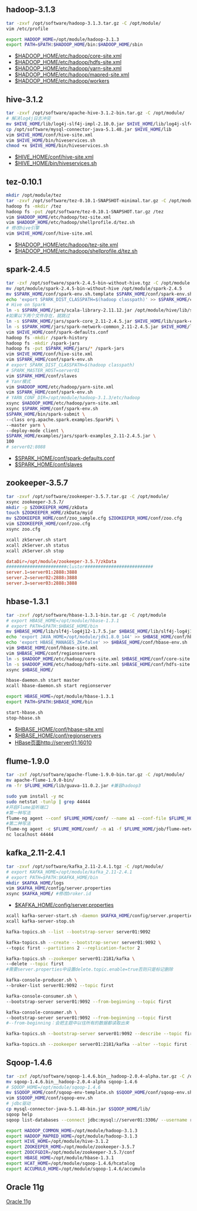 ## hadoop-3.1.3

```bash
tar -zxvf /opt/software/hadoop-3.1.3.tar.gz -C /opt/module/
vim /etc/profile
```
```sh
export HADOOP_HOME=/opt/module/hadoop-3.1.3
export PATH=$PATH:$HADOOP_HOME/bin:$HADOOP_HOME/sbin
```

 * [$HADOOP_HOME/etc/hadoop/core-site.xml](../code/env_build_new/core-site.xml)
 * [$HADOOP_HOME/etc/hadoop/hdfs-site.xml](../code/env_build_new/hdfs-site.xml)
 * [$HADOOP_HOME/etc/hadoop/yarn-site.xml](../code/env_build_new/yarn-site.xml)
 * [$HADOOP_HOME/etc/hadoop/mapred-site.xml](../code/env_build_new/mapred-site.xml)
 * [$HADOOP_HOME/etc/hadoop/workers](../code/env_build_new/workers)

## hive-3.1.2

```bash
tar -zxvf /opt/software/apache-hive-3.1.2-bin.tar.gz -C /opt/module/
# 解决log4j日志冲突
mv $HIVE_HOME/lib/log4j-slf4j-impl-2.10.0.jar $HIVE_HOME/lib/log4j-slf4j-impl-2.10.0.bak
cp /opt/software/mysql-connector-java-5.1.48.jar $HIVE_HOME/lib
vim $HIVE_HOME/conf/hive-site.xml
vim $HIVE_HOME/bin/hiveservices.sh
chmod +x $HIVE_HOME/bin/hiveservices.sh
```

 * [$HIVE_HOME/conf/hive-site.xml](../code/env_build_new/hive-site.xml)
 * [$HIVE_HOME/bin/hiveservices.sh](../code/env_build_new/hiveservices.sh)

## tez-0.10.1

```bash
mkdir /opt/module/tez
tar -zxvf /opt/software/tez-0.10.1-SNAPSHOT-minimal.tar.gz -C /opt/module/tez
hadoop fs -mkdir /tez
hadoop fs -put /opt/software/tez-0.10.1-SNAPSHOT.tar.gz /tez
vim $HADOOP_HOME/etc/hadoop/tez-site.xml
vim $HADOOP_HOME/etc/hadoop/shellprofile.d/tez.sh
# 修改hive引擎
vim $HIVE_HOME/conf/hive-site.xml 
```

 * [$HADOOP_HOME/etc/hadoop/tez-site.xml](../code/env_build_new/tez-site.xml)
 * [$HADOOP_HOME/etc/hadoop/shellprofile.d/tez.sh](../code/env_build_new/tez.sh)

## spark-2.4.5

```bash
tar -zxf /opt/software/spark-2.4.5-bin-without-hive.tgz -C /opt/module
mv /opt/module/spark-2.4.5-bin-without-hive /opt/module/spark-2.4.5
mv $SPARK_HOME/conf/spark-env.sh.template $SPARK_HOME/conf/spark-env.sh
echo 'export SPARK_DIST_CLASSPATH=$(hadoop classpath)' >> $SPARK_HOME/conf/spark-env.sh
# Hive on Spark
ln -s $SPARK_HOME/jars/scala-library-2.11.12.jar /opt/module/hive/lib/scala-library-2.11.12.jar
#如果以下两个文件存在，就跳过
ln -s $SPARK_HOME/jars/spark-core_2.11-2.4.5.jar $HIVE_HOME/lib/spark-core_2.11-2.4.5.jar
ln -s $SPARK_HOME/jars/spark-network-common_2.11-2.4.5.jar $HIVE_HOME/lib/spark-network-common_2.11-2.4.5.jar
vim $HIVE_HOME/conf/spark-defaults.conf
hadoop fs -mkdir /spark-history
hadoop fs -mkdir /spark-jars
hadoop fs -put $SPARK_HOME/jars/* /spark-jars
vim $HIVE_HOME/conf/hive-site.xml
vim $SPARK_HOME/conf/spark-env.sh
# export SPARK_DIST_CLASSPATH=$(hadoop classpath)
# SPARK_MASTER_HOST=server01
vim $SPARK_HOME/conf/slaves
# Yanr模式
vim $HADOOP_HOME/etc/hadoop/yarn-site.xml
vim $SPARK_HOME/conf/spark-env.sh
# YARN_CONF_DIR=/opt/module/hadoop-3.1.3/etc/hadoop
xsync $HADOOP_HOME/etc/hadoop/yarn-site.xml
xsync $SPARK_HOME/conf/spark-env.sh
$SPARK_HOME/bin/spark-submit \
--class org.apache.spark.examples.SparkPi \
--master yarn \
--deploy-mode client \
$SPARK_HOME/examples/jars/spark-examples_2.11-2.4.5.jar \
100
# server02:8088
```
 * [$SPARK_HOME/conf/spark-defaults.conf](../code/env_build_new/spark-defaults.conf)
 * [$SPARK_HOME/conf/slaves](../code/env_build_new/slaves)

## zookeeper-3.5.7

```bash
tar -zxvf /opt/software/zookeeper-3.5.7.tar.gz -C /opt/module/
xsync zookeeper-3.5.7/
mkdir -p $ZOOKEEPER_HOME/zkData
touch $ZOOKEEPER_HOME/zkData/myid
mv $ZOOKEEPER_HOME/conf/zoo_sample.cfg $ZOOKEEPER_HOME/conf/zoo.cfg
vim $ZOOKEEPER_HOME/conf/zoo.cfg
xsync zoo.cfg

xcall zkServer.sh start
xcall zkServer.sh status
xcall zkServer.sh stop
```
```conf
dataDir=/opt/module/zookeeper-3.5.7/zkData
#######################cluster##########################
server.1=server01:2888:3888
server.2=server02:2888:3888
server.3=server03:2888:3888
```

## hbase-1.3.1

```bash
tar -zxvf /opt/software/hbase-1.3.1-bin.tar.gz -C /opt/module
# export HBASE_HOME=/opt/module/hbase-1.3.1
# export PATH=$PATH:$HBASE_HOME/bin
mv $HBASE_HOME/lib/slf4j-log4j12-1.7.5.jar $HBASE_HOME/lib/slf4j-log4j12-1.7.5.jar.bak
echo 'export JAVA_HOME=/opt/module/jdk1.8.0_144' >> $HBASE_HOME/conf/hbase-env.sh
echo 'export HBASE_MANAGES_ZK=false' >> $HBASE_HOME/conf/hbase-env.sh
vim $HBASE_HOME/conf/hbase-site.xml
vim $HBASE_HOME/conf/regionservers
ln -s $HADOOP_HOME/etc/hadoop/core-site.xml $HBASE_HOME/conf/core-site.xml
ln -s $HADOOP_HOME/etc/hadoop/hdfs-site.xml $HBASE_HOME/conf/hdfs-site.xml
xsync $HBASE_HOME/

hbase-daemon.sh start master
xcall hbase-daemon.sh start regionserver

export HBASE_HOME=/opt/module/hbase-1.3.1
export PATH=$PATH:$HBASE_HOME/bin

start-hbase.sh
stop-hbase.sh
```

 * [$HBASE_HOME/conf/hbase-site.xml](../code/env_build_new/hbase-site.xml)
 * [$HBASE_HOME/conf/regionservers](../code/env_build_new/regionservers)
 * [HBase页面http://server01:16010](http://server01:16010)


## flume-1.9.0
```bash
tar -zxf /opt/software/apache-flume-1.9.0-bin.tar.gz -C /opt/module/
mv apache-flume-1.9.0-bin/
rm -fr $FLUME_HOME/lib/guava-11.0.2.jar #兼容hadoop3
```

```bash
sudo yum install -y nc
sudo netstat -tunlp | grep 44444
#开启Flume监听端口
#第一种写法
flume-ng agent --conf $FLUME_HOME/conf/ --name a1 --conf-file $FLUME_HOME/job/flume-netcat-logger.conf -Dflume.root.logger=INFO,console
#第二种写法
flume-ng agent -c $FLUME_HOME/conf/ -n a1 -f $FLUME_HOME/job/flume-netcat-logger.conf -Dflume.root.logger=INFO,console
nc localhost 44444
```

## kafka_2.11-2.4.1

```bash
tar -zxvf /opt/software/kafka_2.11-2.4.1.tgz -C /opt/module/
# export KAFKA_HOME=/opt/module/kafka_2.11-2.4.1
# export PATH=$PATH:$KAFKA_HOME/bin
mkdir $KAFKA_HOME/logs
vim $KAFKA_HOME/config/server.properties
xsync $KAFKA_HOME/ #修改broker.id
```

 * [$KAFKA_HOME/config/server.properties](../code/env_build_new/server.properties)

```bash
xcall kafka-server-start.sh -daemon $KAFKA_HOME/config/server.properties
xcall kafka-server-stop.sh
```

```bash
kafka-topics.sh --list --bootstrap-server server01:9092

kafka-topics.sh --create --bootstrap-server server01:9092 \
--topic first --partitions 2 --replication-factor 2

kafka-topics.sh --zookeeper server01:2181/kafka \
--delete --topic first
#需要server.properties中设置delete.topic.enable=true否则只是标记删除

kafka-console-producer.sh \
--broker-list server01:9092 --topic first

kafka-console-consumer.sh \
--bootstrap-server server01:9092 --from-beginning --topic first

kafka-console-consumer.sh \
--bootstrap-server server01:9092 --from-beginning --topic first
#--from-beginning：会把主题中以往所有的数据都读取出来

kafka-topics.sh --bootstrap-server server01:9092 --describe --topic first

kafka-topics.sh --zookeeper server01:2181/kafka --alter --topic first --partitions 6
```

## Sqoop-1.4.6

```bash
tar -zxf /opt/software/sqoop-1.4.6.bin__hadoop-2.0.4-alpha.tar.gz -C /opt/module/
mv sqoop-1.4.6.bin__hadoop-2.0.4-alpha sqoop-1.4.6
# SQOOP_HOME=/opt/module/sqoop-1.4.6
mv $SQOOP_HOME/conf/sqoop-env-template.sh $SQOOP_HOME/conf/sqoop-env.sh
vim $SQOOP_HOME/conf/sqoop-env.sh
# jdbc驱动
cp mysql-connector-java-5.1.48-bin.jar $SQOOP_HOME/lib/
sqoop help
sqoop list-databases --connect jdbc:mysql://server01:3306/ --username root --password root
```
```sh
export HADOOP_COMMON_HOME=/opt/module/hadoop-3.1.3
export HADOOP_MAPRED_HOME=/opt/module/hadoop-3.1.3
export HIVE_HOME=/opt/module/hive-3.1.2
export ZOOKEEPER_HOME=/opt/module/zookeeper-3.5.7
export ZOOCFGDIR=/opt/module/zookeeper-3.5.7/conf
export HBASE_HOME=/opt/module/hbase-1.3.1
export HCAT_HOME=/opt/module/sqoop-1.4.6/hcatalog
export ACCUMULO_HOME=/opt/module/sqoop-1.4.6/accumulo
```



## Oracle 11g

[Oracle 11g](oracle_install.md)